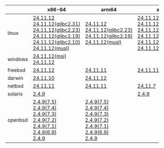 ||x86-64|arm64|x86|armel|ppc64le|
| --- | --- | --- | --- | --- | --- |
|linux|[24.11.12](https://github.com/roswell/sbcl_head/releases/download/24.11.12/sbcl-24.11.12-x86-64-linux-binary.tar.bz2)<br />[24.11.12(glibc2.31)](https://github.com/roswell/sbcl_head/releases/download/24.11.12/sbcl-24.11.12-x86-64-linux-glibc2.31-binary.tar.bz2)<br />[24.11.12(glibc2.23)](https://github.com/roswell/sbcl_head/releases/download/24.11.12/sbcl-24.11.12-x86-64-linux-glibc2.23-binary.tar.bz2)<br />[24.11.12(glibc2.19)](https://github.com/roswell/sbcl_head/releases/download/24.11.12/sbcl-24.11.12-x86-64-linux-glibc2.19-binary.tar.bz2)<br />[24.11.12(glibc2.10)](https://github.com/roswell/sbcl_head/releases/download/24.11.12/sbcl-24.11.12-x86-64-linux-glibc2.10-binary.tar.bz2)<br />[24.11.12(musl)](https://github.com/roswell/sbcl_head/releases/download/24.11.12/sbcl-24.11.12-x86-64-linux-musl-binary.tar.bz2)<br />|[24.11.12](https://github.com/roswell/sbcl_head/releases/download/24.11.12/sbcl-24.11.12-arm64-linux-binary.tar.bz2)<br />[24.11.12(glibc2.23)](https://github.com/roswell/sbcl_head/releases/download/24.11.12/sbcl-24.11.12-arm64-linux-glibc2.23-binary.tar.bz2)<br />[24.11.12(glibc2.19)](https://github.com/roswell/sbcl_head/releases/download/24.11.12/sbcl-24.11.12-arm64-linux-glibc2.19-binary.tar.bz2)<br />[24.11.12(musl)](https://github.com/roswell/sbcl_head/releases/download/24.11.12/sbcl-24.11.12-arm64-linux-musl-binary.tar.bz2)<br />|[24.11.12](https://github.com/roswell/sbcl_head/releases/download/24.11.12/sbcl-24.11.12-x86-linux-binary.tar.bz2)<br />[24.11.12(glibc2.31)](https://github.com/roswell/sbcl_head/releases/download/24.11.12/sbcl-24.11.12-x86-linux-glibc2.31-binary.tar.bz2)<br />[24.11.12(glibc2.23)](https://github.com/roswell/sbcl_head/releases/download/24.11.12/sbcl-24.11.12-x86-linux-glibc2.23-binary.tar.bz2)<br />[24.11.12(glibc2.19)](https://github.com/roswell/sbcl_head/releases/download/24.11.12/sbcl-24.11.12-x86-linux-glibc2.19-binary.tar.bz2)<br />[24.11.12(glibc2.10)](https://github.com/roswell/sbcl_head/releases/download/24.11.12/sbcl-24.11.12-x86-linux-glibc2.10-binary.tar.bz2)<br />[24.11.12(musl)](https://github.com/roswell/sbcl_head/releases/download/24.11.12/sbcl-24.11.12-x86-linux-musl-binary.tar.bz2)<br />|[24.11.12](https://github.com/roswell/sbcl_head/releases/download/24.11.12/sbcl-24.11.12-armel-linux-binary.tar.bz2)<br />|[24.11.7](https://github.com/roswell/sbcl_head/releases/download/24.11.7/sbcl-24.11.7-ppc64le-linux-binary.tar.bz2)<br />[24.11.7(glibc2.23)](https://github.com/roswell/sbcl_head/releases/download/24.11.7/sbcl-24.11.7-ppc64le-linux-glibc2.23-binary.tar.bz2)<br />[24.11.7(glibc2.19)](https://github.com/roswell/sbcl_head/releases/download/24.11.7/sbcl-24.11.7-ppc64le-linux-glibc2.19-binary.tar.bz2)<br />|
|windows|[24.11.12(msi)](https://github.com/roswell/sbcl_head/releases/download/24.11.12/sbcl-24.11.12-x86-64-windows-binary.msi)<br />[24.11.12](https://github.com/roswell/sbcl_head/releases/download/24.11.12/sbcl-24.11.12-x86-64-windows-binary.tar.bz2)<br />|||||
|freebsd|[24.11.12](https://github.com/roswell/sbcl_head/releases/download/24.11.12/sbcl-24.11.12-x86-64-freebsd-binary.tar.bz2)<br />|[24.11.11](https://github.com/roswell/sbcl_head/releases/download/24.11.11/sbcl-24.11.11-arm64-freebsd-binary.tar.bz2)<br />|[24.11.11](https://github.com/roswell/sbcl_head/releases/download/24.11.11/sbcl-24.11.11-x86-freebsd-binary.tar.bz2)<br />|||
|darwin|[24.11.10](https://github.com/roswell/sbcl_head/releases/download/24.11.10/sbcl-24.11.10-x86-64-darwin-binary.tar.bz2)<br />|[24.11.12](https://github.com/roswell/sbcl_head/releases/download/24.11.12/sbcl-24.11.12-arm64-darwin-binary.tar.bz2)<br />||||
|netbsd|[24.11.11](https://github.com/roswell/sbcl_head/releases/download/24.11.11/sbcl-24.11.11-x86-64-netbsd-binary.tar.bz2)<br />|[24.11.11](https://github.com/roswell/sbcl_head/releases/download/24.11.11/sbcl-24.11.11-arm64-netbsd-binary.tar.bz2)<br />|[24.11.7](https://github.com/roswell/sbcl_head/releases/download/24.11.7/sbcl-24.11.7-x86-netbsd-binary.tar.bz2)<br />|||
|solaris|[2.4.9](https://github.com/roswell/sbcl_bin/releases/download/2.4.9/sbcl-2.4.9-x86-64-solaris-binary.tar.bz2)<br />||[2.4.9](https://github.com/roswell/sbcl_bin/releases/download/2.4.9/sbcl-2.4.9-x86-solaris-binary.tar.bz2)<br />|||
|openbsd|[2.4.9(7.5)](https://github.com/roswell/sbcl_bin/releases/download/2.4.9/sbcl-2.4.9-x86-64-openbsd-7.5-binary.tar.bz2)<br />[2.4.9(7.4)](https://github.com/roswell/sbcl_bin/releases/download/2.4.9/sbcl-2.4.9-x86-64-openbsd-7.4-binary.tar.bz2)<br />[2.4.9(7.3)](https://github.com/roswell/sbcl_bin/releases/download/2.4.9/sbcl-2.4.9-x86-64-openbsd-7.3-binary.tar.bz2)<br />[2.4.9(7.2)](https://github.com/roswell/sbcl_bin/releases/download/2.4.9/sbcl-2.4.9-x86-64-openbsd-7.2-binary.tar.bz2)<br />[2.4.9(7.1)](https://github.com/roswell/sbcl_bin/releases/download/2.4.9/sbcl-2.4.9-x86-64-openbsd-7.1-binary.tar.bz2)<br />[2.4.9(6.9)](https://github.com/roswell/sbcl_bin/releases/download/2.4.9/sbcl-2.4.9-x86-64-openbsd-6.9-binary.tar.bz2)<br />[2.4.9](https://github.com/roswell/sbcl_bin/releases/download/2.4.9/sbcl-2.4.9-x86-64-openbsd-binary.tar.bz2)<br />|[2.4.9(7.5)](https://github.com/roswell/sbcl_bin/releases/download/2.4.9/sbcl-2.4.9-arm64-openbsd-7.5-binary.tar.bz2)<br />[2.4.9(7.4)](https://github.com/roswell/sbcl_bin/releases/download/2.4.9/sbcl-2.4.9-arm64-openbsd-7.4-binary.tar.bz2)<br />[2.4.9(7.3)](https://github.com/roswell/sbcl_bin/releases/download/2.4.9/sbcl-2.4.9-arm64-openbsd-7.3-binary.tar.bz2)<br />[2.4.9(7.2)](https://github.com/roswell/sbcl_bin/releases/download/2.4.9/sbcl-2.4.9-arm64-openbsd-7.2-binary.tar.bz2)<br />[2.4.9(7.1)](https://github.com/roswell/sbcl_bin/releases/download/2.4.9/sbcl-2.4.9-arm64-openbsd-7.1-binary.tar.bz2)<br />[2.4.9(6.9)](https://github.com/roswell/sbcl_bin/releases/download/2.4.9/sbcl-2.4.9-arm64-openbsd-6.9-binary.tar.bz2)<br />[2.4.9](https://github.com/roswell/sbcl_bin/releases/download/2.4.9/sbcl-2.4.9-arm64-openbsd-binary.tar.bz2)<br />||||
